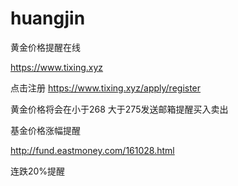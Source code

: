 # huangjin
黄金价格提醒在线

https://www.tixing.xyz

点击注册 https://www.tixing.xyz/apply/register

黄金价格将会在小于268 大于275发送邮箱提醒买入卖出


基金价格涨幅提醒

http://fund.eastmoney.com/161028.html

连跌20%提醒
